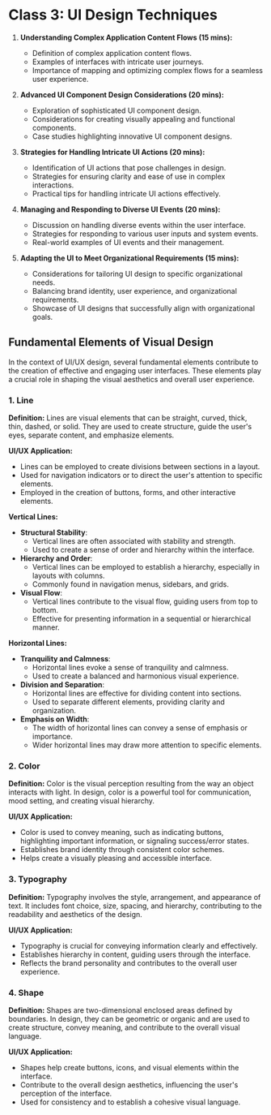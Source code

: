 # Class 3: UI Design Techniques

1. **Understanding Complex Application Content Flows (15 mins):**
   - Definition of complex application content flows.
   - Examples of interfaces with intricate user journeys.
   - Importance of mapping and optimizing complex flows for a seamless user experience.

2. **Advanced UI Component Design Considerations (20 mins):**
   - Exploration of sophisticated UI component design.
   - Considerations for creating visually appealing and functional components.
   - Case studies highlighting innovative UI component designs.

3. **Strategies for Handling Intricate UI Actions (20 mins):**
   - Identification of UI actions that pose challenges in design.
   - Strategies for ensuring clarity and ease of use in complex interactions.
   - Practical tips for handling intricate UI actions effectively.

4. **Managing and Responding to Diverse UI Events (20 mins):**
   - Discussion on handling diverse events within the user interface.
   - Strategies for responding to various user inputs and system events.
   - Real-world examples of UI events and their management.

5. **Adapting the UI to Meet Organizational Requirements (15 mins):**
   - Considerations for tailoring UI design to specific organizational needs.
   - Balancing brand identity, user experience, and organizational requirements.
   - Showcase of UI designs that successfully align with organizational goals.

## Fundamental Elements of Visual Design

In the context of UI/UX design, several fundamental elements contribute to the creation of effective and engaging user interfaces. These elements play a crucial role in shaping the visual aesthetics and overall user experience.

### 1. Line

**Definition:**
Lines are visual elements that can be straight, curved, thick, thin, dashed, or solid. They are used to create structure, guide the user's eyes, separate content, and emphasize elements.

**UI/UX Application:**

- Lines can be employed to create divisions between sections in a layout.
- Used for navigation indicators or to direct the user's attention to specific elements.
- Employed in the creation of buttons, forms, and other interactive elements.

**Vertical Lines:**

- **Structural Stability**:
  - Vertical lines are often associated with stability and strength.
  - Used to create a sense of order and hierarchy within the interface.
- **Hierarchy and Order**:
  - Vertical lines can be employed to establish a hierarchy, especially in layouts with columns.
  - Commonly found in navigation menus, sidebars, and grids.
- **Visual Flow**:
  - Vertical lines contribute to the visual flow, guiding users from top to bottom.
  - Effective for presenting information in a sequential or hierarchical manner.

**Horizontal Lines:**

- **Tranquility and Calmness**:
  - Horizontal lines evoke a sense of tranquility and calmness.
  - Used to create a balanced and harmonious visual experience.
- **Division and Separation**:
  - Horizontal lines are effective for dividing content into sections.
  - Used to separate different elements, providing clarity and organization.
- **Emphasis on Width**:
  - The width of horizontal lines can convey a sense of emphasis or importance.
  - Wider horizontal lines may draw more attention to specific elements.

### 2. Color

**Definition:**
Color is the visual perception resulting from the way an object interacts with light. In design, color is a powerful tool for communication, mood setting, and creating visual hierarchy.

**UI/UX Application:**

- Color is used to convey meaning, such as indicating buttons, highlighting important information, or signaling success/error states.
- Establishes brand identity through consistent color schemes.
- Helps create a visually pleasing and accessible interface.

### 3. Typography

**Definition:**
Typography involves the style, arrangement, and appearance of text. It includes font choice, size, spacing, and hierarchy, contributing to the readability and aesthetics of the design.

**UI/UX Application:**

- Typography is crucial for conveying information clearly and effectively.
- Establishes hierarchy in content, guiding users through the interface.
- Reflects the brand personality and contributes to the overall user experience.

### 4. Shape

**Definition:**
Shapes are two-dimensional enclosed areas defined by boundaries. In design, they can be geometric or organic and are used to create structure, convey meaning, and contribute to the overall visual language.

**UI/UX Application:**

- Shapes help create buttons, icons, and visual elements within the interface.
- Contribute to the overall design aesthetics, influencing the user's perception of the interface.
- Used for consistency and to establish a cohesive visual language.
